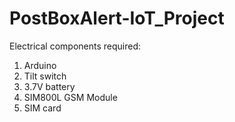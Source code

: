 # PostBoxAlert-IoT_Project

Electrical components required:
 1. Arduino 
 2. Tilt switch
 3. 3.7V battery
 4. SIM800L GSM Module 
 5. SIM card

